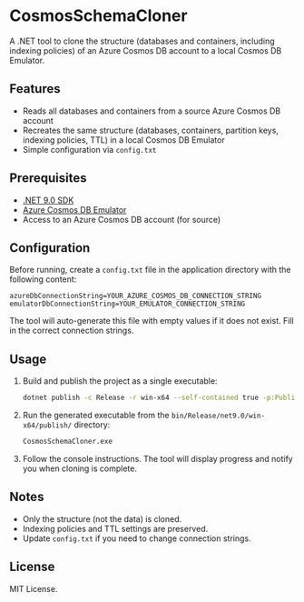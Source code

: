 # CosmosSchemaCloner

A .NET tool to clone the structure (databases and containers, including indexing policies) of an Azure Cosmos DB account to a local Cosmos DB Emulator.

## Features
- Reads all databases and containers from a source Azure Cosmos DB account
- Recreates the same structure (databases, containers, partition keys, indexing policies, TTL) in a local Cosmos DB Emulator
- Simple configuration via `config.txt`

## Prerequisites
- [.NET 9.0 SDK](https://dotnet.microsoft.com/en-us/download)
- [Azure Cosmos DB Emulator](https://learn.microsoft.com/en-us/azure/cosmos-db/local-emulator)
- Access to an Azure Cosmos DB account (for source)

## Configuration
Before running, create a `config.txt` file in the application directory with the following content:

```
azureDbConnectionString=YOUR_AZURE_COSMOS_DB_CONNECTION_STRING
emulatorDbConnectionString=YOUR_EMULATOR_CONNECTION_STRING
```

The tool will auto-generate this file with empty values if it does not exist. Fill in the correct connection strings.

## Usage
1. Build and publish the project as a single executable:
   ```sh
   dotnet publish -c Release -r win-x64 --self-contained true -p:PublishSingleFile=true
   ```
2. Run the generated executable from the `bin/Release/net9.0/win-x64/publish/` directory:
   ```sh
   CosmosSchemaCloner.exe
   ```
3. Follow the console instructions. The tool will display progress and notify you when cloning is complete.

## Notes
- Only the structure (not the data) is cloned.
- Indexing policies and TTL settings are preserved.
- Update `config.txt` if you need to change connection strings.

## License
MIT License.

